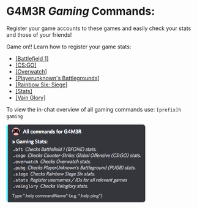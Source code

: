 # G4M3R _Gaming_ Commands:

Register your game accounts to these games and easily check your stats and those of your friends!

Game on!! Learn how to register your game stats:

* [\[Battlefield 1\]](/commands/gaming/bf1.md)
* [\[CS:GO\]](/commands/gaming/csgo.md)
* [\[Overwatch\]](/commands/gaming/overwatch.md)
* [\[Playerunknown's Battlegrounds\]](/commands/gaming/pubg.md)
* [\[Rainbow Six: Siege\]](/commands/gaming/siege.md)
* [\[Stats\]](/commands/gaming/stats.md)
* [\[Vain Glory\]](/commands/gaming/vainglory.md)

To view the in-chat overview of all gaming commands use: `[prefix]h gaming`

![](/assets/gamingcategory.png)

